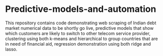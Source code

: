 # Predictive-models-and-automation
This repository contains code demonstrating web scraping of Indian debt market numerical data to be shortly go live, predictive models that show which customers are likely to switch to other telecom service provider, clustering using both k-means and hierarchical to group countries that are in need of financial aid, regression demonstration using both ridge and lasso.  
